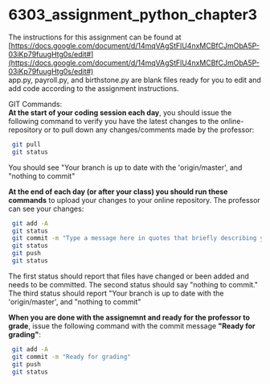 # 6303_assignment_python_chapter3  
The instructions for this assignment can be found at   
[https://docs.google.com/document/d/14mqVAgStFlU4nxMCBfCJmObA5P-03iKp79fuugHtg0s/edit#](https://docs.google.com/document/d/14mqVAgStFlU4nxMCBfCJmObA5P-03iKp79fuugHtg0s/edit#)  
app.py,  payroll.py, and birthstone.py are blank files ready for you to edit and add code according to the assignment instructions.  

GIT Commands:   
**At the start of your coding session each day**, you should issue the following command to verify you have the latest changes to the online-repository or to pull down any changes/comments made by the professor:     
```bash
 git pull  
 git status 
```
You should see "Your branch is up to date with the 'origin/master', and "nothing to commit"    
 
**At the end of each day (or after your class) you should run these commands** to upload your changes to your online repository. The professor can see your changes:     
```bash
 git add -A
 git status    
 git commit -m "Type a message here in quotes that briefly describing your changes"
 git status    
 git push
 git status   
```
The first status should report that files have changed or been added and needs to be committed. The second status should say "nothing to commit." The third status should report "Your branch is up to date with the 'origin/master', and "nothing to commit"  

**When you are done with the assignemnt and ready for the professor to grade**, issue the following command with the commit message **"Ready for grading"**: 
```bash
 git add -A  
 git commit -m "Ready for grading" 
 git push
 git status   
```
